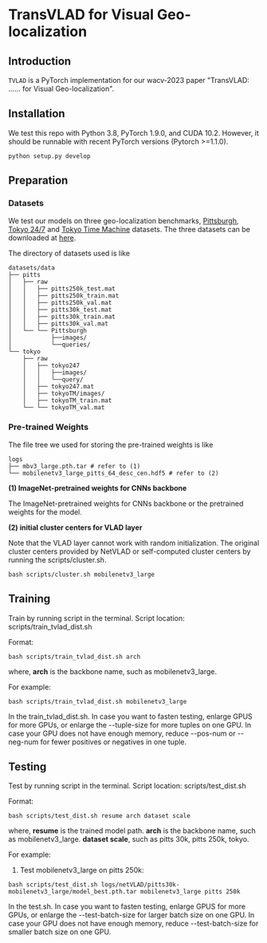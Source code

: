 # TransVLAD for Visual Geo-localization


## Introduction
`TVLAD` is a PyTorch implementation for our wacv-2023 paper "TransVLAD: …… for Visual Geo-localization".


## Installation
We test this repo with Python 3.8, PyTorch 1.9.0, and CUDA 10.2. However, it should be runnable with recent PyTorch versions (Pytorch >=1.1.0).
```shell
python setup.py develop
```


## Preparation
### Datasets

We test our models on three geo-localization benchmarks, [Pittsburgh](https://www.cv-foundation.org/openaccess/content_cvpr_2013/papers/Torii_Visual_Place_Recognition_2013_CVPR_paper.pdf), [Tokyo 24/7](https://www.di.ens.fr/~josef/publications/Torii15.pdf) and [Tokyo Time Machine](https://arxiv.org/abs/1511.07247) datasets. The three datasets can be downloaded at [here](https://www.di.ens.fr/willow/research/netvlad/).

The directory of datasets used is like
```shell
datasets/data
├── pitts
│   ├── raw
│   │   ├── pitts250k_test.mat
│   │   ├── pitts250k_train.mat
│   │   ├── pitts250k_val.mat
│   │   ├── pitts30k_test.mat
│   │   ├── pitts30k_train.mat
│   │   ├── pitts30k_val.mat
│   └── └── Pittsburgh
│           ├──images/
│           └──queries/
└── tokyo
    ├── raw
    │   ├── tokyo247
    │   │   ├──images/
    │   │   └──query/
    │   ├── tokyo247.mat
    │   ├── tokyoTM/images/
    │   ├── tokyoTM_train.mat
    └── └── tokyoTM_val.mat
```

### Pre-trained Weights

The file tree we used for storing the pre-trained weights is like
```shell
logs
├── mbv3_large.pth.tar # refer to (1)
└── mobilenetv3_large_pitts_64_desc_cen.hdf5 # refer to (2)
```

**(1) ImageNet-pretrained weights for CNNs backbone**

The ImageNet-pretrained weights for CNNs backbone or the pretrained weights for the model.

**(2) initial cluster centers for VLAD layer**

Note that the VLAD layer cannot work with random initialization.
The original cluster centers provided by NetVLAD or self-computed cluster centers by running the scripts/cluster.sh.

```shell
bash scripts/cluster.sh mobilenetv3_large
```

## Training
Train by running script in the terminal. Script location: scripts/train_tvlad_dist.sh

Format:
```shell
bash scripts/train_tvlad_dist.sh arch
```
where, **arch** is the backbone name, such as mobilenetv3_large.

For example:
```shell
bash scripts/train_tvlad_dist.sh mobilenetv3_large
```

In the train_tvlad_dist.sh.
In case you want to fasten testing, enlarge GPUS for more GPUs, or enlarge the --tuple-size for more tuples on one GPU.
In case your GPU does not have enough memory, reduce --pos-num or --neg-num for fewer positives or negatives in one tuple.

## Testing
Test by running script in the terminal. Script location: scripts/test_dist.sh

Format:
```shell
bash scripts/test_dist.sh resume arch dataset scale
```
where, **resume** is the trained model path.
       **arch** is the backbone name, such as mobilenetv3_large.
       **dataset scale**, such as pitts 30k, pitts 250k, tokyo.

For example:
1. Test mobilenetv3_large on pitts 250k:
```shell
bash scripts/test_dist.sh logs/netVLAD/pitts30k-mobilenetv3_large/model_best.pth.tar mobilenetv3_large pitts 250k
```
In the test.sh.
In case you want to fasten testing, enlarge GPUS for more GPUs, or enlarge the --test-batch-size for larger batch size on one GPU.
In case your GPU does not have enough memory, reduce --test-batch-size for smaller batch size on one GPU.
